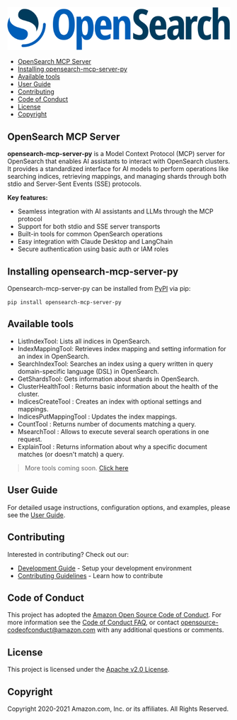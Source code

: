 ![OpenSearch logo](https://github.com/opensearch-project/opensearch-py/raw/main/OpenSearch.svg)

- [OpenSearch MCP Server](https://github.com/opensearch-project/opensearch-mcp-server-py#opensearch-mcp-server)
- [Installing opensearch-mcp-server-py](https://github.com/opensearch-project/opensearch-mcp-server-py#installing-opensearch-mcp-server-py)
- [Available tools](https://github.com/opensearch-project/opensearch-mcp-server-py#available-tools)
- [User Guide](https://github.com/opensearch-project/opensearch-mcp-server-py#user-guide)
- [Contributing](https://github.com/opensearch-project/opensearch-mcp-server-py#contributing)
- [Code of Conduct](https://github.com/opensearch-project/opensearch-mcp-server-py#code-of-conduct)
- [License](https://github.com/opensearch-project/opensearch-mcp-server-py#license)
- [Copyright](https://github.com/opensearch-project/opensearch-mcp-server-py#copyright)

## OpenSearch MCP Server
**opensearch-mcp-server-py** is a Model Context Protocol (MCP) server for OpenSearch that enables AI assistants to interact with OpenSearch clusters. It provides a standardized interface for AI models to perform operations like searching indices, retrieving mappings, and managing shards through both stdio and Server-Sent Events (SSE) protocols.

**Key features:**
- Seamless integration with AI assistants and LLMs through the MCP protocol
- Support for both stdio and SSE server transports
- Built-in tools for common OpenSearch operations
- Easy integration with Claude Desktop and LangChain
- Secure authentication using basic auth or IAM roles

## Installing opensearch-mcp-server-py
Opensearch-mcp-server-py can be installed from [PyPI](https://pypi.org/project/opensearch-mcp-server-py/) via pip:
```
pip install opensearch-mcp-server-py
```

## Available tools
- ListIndexTool: Lists all indices in OpenSearch.
- IndexMappingTool: Retrieves index mapping and setting information for an index in OpenSearch.
- SearchIndexTool: Searches an index using a query written in query domain-specific language (DSL) in OpenSearch.
- GetShardsTool: Gets information about shards in OpenSearch.
- ClusterHealthTool : Returns basic information about the health of the cluster.
- IndicesCreateTool : Creates an index with optional settings and mappings.
- IndicesPutMappingTool : Updates the index mappings.
- CountTool : Returns number of documents matching a query.
- MsearchTool : Allows to execute several search operations in one request.
- ExplainTool : Returns information about why a specific document matches (or doesn't match) a query.

> More tools coming soon. [Click here](DEVELOPER_GUIDE.md#contributing)

## User Guide
For detailed usage instructions, configuration options, and examples, please see the [User Guide](USER_GUIDE.md).

## Contributing
Interested in contributing? Check out our:
- [Development Guide](DEVELOPER_GUIDE.md#opensearch-mcp-server-py-developer-guide) - Setup your development environment
- [Contributing Guidelines](DEVELOPER_GUIDE.md#contributing) - Learn how to contribute

## Code of Conduct
This project has adopted the [Amazon Open Source Code of Conduct](CODE_OF_CONDUCT.md). For more information see the [Code of Conduct FAQ](https://aws.github.io/code-of-conduct-faq), or contact [opensource-codeofconduct@amazon.com](mailto:opensource-codeofconduct@amazon.com) with any additional questions or comments.

## License
This project is licensed under the [Apache v2.0 License](LICENSE.txt).

## Copyright
Copyright 2020-2021 Amazon.com, Inc. or its affiliates. All Rights Reserved.